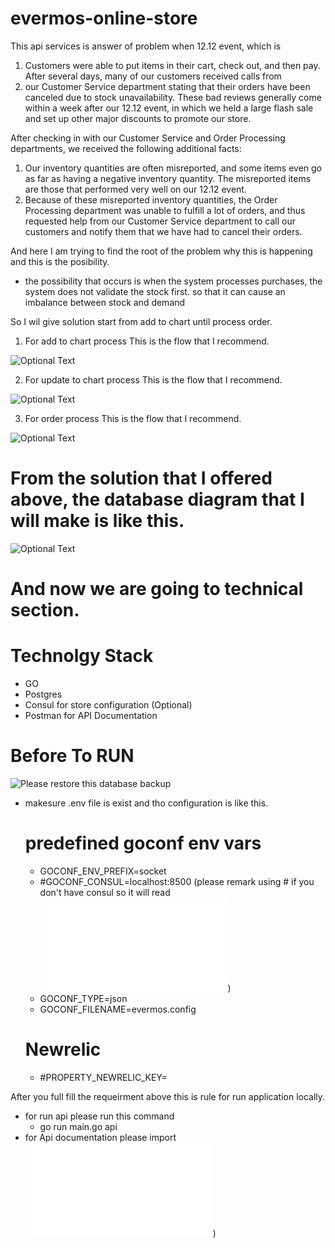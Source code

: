# evermos-online-store

This api services is answer of problem when 12.12 event, which is
1. Customers were able to put items in their cart, check out, and then pay. After several days, many of our customers received calls from
2. our Customer Service department stating that their orders have been canceled due to stock unavailability.
These bad reviews generally come within a week after our 12.12 event, in which we held a large flash sale and set up other major
discounts to promote our store.

After checking in with our Customer Service and Order Processing departments, we received the following additional facts:
1. Our inventory quantities are often misreported, and some items even go as far as having a negative inventory quantity.
The misreported items are those that performed very well on our 12.12 event.
2. Because of these misreported inventory quantities, the Order Processing department was unable to fulfill a lot of orders, and thus
requested help from our Customer Service department to call our customers and notify them that we have had to cancel their orders.

And here I am trying to find the root of the problem why this is happening and this is the posibility.
- the possibility that occurs is when the system processes purchases, the system does not validate the stock first. so that it can cause an imbalance between stock and demand

So I wil give solution start from add to chart until process order.

1. For add to chart process This is the flow that I recommend.

![Optional Text](../master/document/add_to_chart.jpg)

2. For update to chart process This is the flow that I recommend.

![Optional Text](../master/document/update_chart.jpg)

3. For order process This is the flow that I recommend.

![Optional Text](../master/document/order_process.jpg)

# From the solution that I offered above, the database diagram that I will make is like this.

![Optional Text](../master/document/db_schema.jpg)


# And now we are going to technical section.

# Technolgy Stack
-   GO
-   Postgres
-   Consul for store configuration (Optional)
-   Postman for API Documentation

# Before To RUN
![Please restore this database backup](../master/script/onlinestor_db.backup)

-   makesure .env file is exist and tho configuration is like this.
    # predefined goconf env vars
    - GOCONF_ENV_PREFIX=socket
    - #GOCONF_CONSUL=localhost:8500 (please remark using # if you don't have consul so it will read ![this json config](../master/evermos.config.json))
    - GOCONF_TYPE=json
    - GOCONF_FILENAME=evermos.config

    # Newrelic
    - #PROPERTY_NEWRELIC_KEY=

After you full fill the requeirment above this is rule for run application locally.
-   for run api please run this command
    -   go run main.go api
-   for Api documentation please import ![api doc](../master/document/evermos.postman_collection.json))